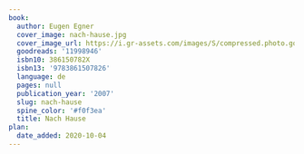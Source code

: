 ```yaml
---
book:
  author: Eugen Egner
  cover_image: nach-hause.jpg
  cover_image_url: https://i.gr-assets.com/images/S/compressed.photo.goodreads.com/books/1396992316l/11998946._SX98_.jpg
  goodreads: '11998946'
  isbn10: 386150782X
  isbn13: '9783861507826'
  language: de
  pages: null
  publication_year: '2007'
  slug: nach-hause
  spine_color: '#f0f3ea'
  title: Nach Hause
plan:
  date_added: 2020-10-04
---
```

